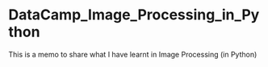 # DataCamp_Image_Processing_in_Python
This is a memo to share what I have learnt in Image Processing (in Python)
